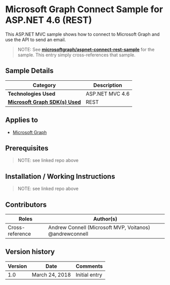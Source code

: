 # Microsoft Graph Connect Sample for ASP.NET 4.6 (REST)

This ASP.NET MVC sample shows how to connect to Microsoft Graph and use the API to send an email.

> NOTE: See **[microsoftgraph/aspnet-connect-rest-sample](https://github.com/microsoftgraph/aspnet-connect-rest-sample)** for the sample. This entry simply cross-references that sample.

## Sample Details

|               Category               |   Description   |
| ------------------------------------ | --------------- |
| **Technologies Used**                | ASP.NET MVC 4.6 |
| **[Microsoft Graph SDK(s) Used][1]** | REST            |

## Applies to

* [Microsoft Graph](https://developer.microsoft.com/en-us/graph)

## Prerequisites

> NOTE: see linked repo above

## Installation / Working Instructions

> NOTE: see linked repo above

## Contributors

|      Roles      |                        Author(s)                        |
| --------------- | ------------------------------------------------------- |
| Cross-reference | Andrew Connell (Microsoft MVP, Voitanos) @andrewconnell |

## Version history

| Version |      Date      |   Comments    |
| ------- | -------------- | ------------- |
| 1.0     | March 24, 2018 | Initial entry |

[1]: https://developer.microsoft.com/en-us/graph/code-samples-and-sdks